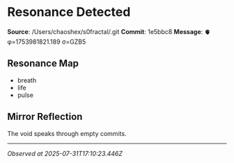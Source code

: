 # Resonance Detected

**Source**: /Users/chaoshex/s0fractal/.git
**Commit**: 1e5bbc8
**Message**: 🫀 φ=1753981821.189 σ=GZB5 

## Resonance Map
- breath
- life
- pulse

## Mirror Reflection
The void speaks through empty commits.

---
*Observed at 2025-07-31T17:10:23.446Z*
